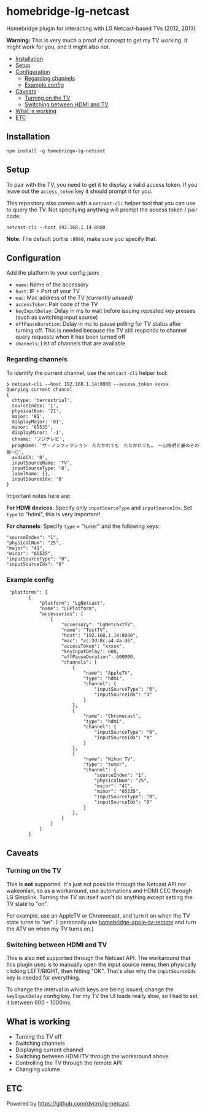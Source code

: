 # homebridge-lg-netcast

Homebridge plugin for interacting with LG Netcast-based TVs (2012, 2013)

**Warning:** This is very much a proof of concept to get my TV working. It might work for you, and it might also not.

<!-- MarkdownTOC autolink="true" -->

- [Installation](#installation)
- [Setup](#setup)
- [Configuration](#configuration)
    - [Regarding channels](#regarding-channels)
    - [Example config](#example-config)
- [Caveats](#caveats)
    - [Turning on the TV](#turning-on-the-tv)
    - [Switching between HDMI and TV](#switching-between-hdmi-and-tv)
- [What is working](#what-is-working)
- [ETC](#etc)

<!-- /MarkdownTOC -->

## Installation

```
npm install -g homebridge-lg-netcast
```

## Setup

To pair with the TV, you need to get it to display a valid access token. If you leave out the `access_token` key it should prompt it for you.

This repository also comes with a `netcast-cli` helper tool that you can use to query the TV. Not specifying anything will prompt the access token / pair code:

```
netcast-cli --host 192.168.1.14:8080
```

**Note**: The default port is `:8080`, make sure you specify that.

## Configuration

Add the platform to your config.json:

- `name`: Name of the accessory
- `host`: IP + Port of your TV
- `mac`: Mac address of the TV _(currently unused)_
- `accessToken`: Pair code of the TV
- `keyInputDelay`: Delay in ms to wait before issuing repeated key presses (such as switching input source)
- `offPauseDuration`: Delay in ms to pause polling for TV status after turning off. This is needed because the TV still responds to channel query requests when it has been turned off
- `channels`: List of channels that are available

### Regarding channels

To identify the current channel, use the `netcast-cli` helper tool:

```
❯ netcast-cli --host 192.168.1.14:8080 --access_token xxxxx
Querying current channel
{
  chtype: 'terrestrial',
  sourceIndex: '1',
  physicalNum: '21',
  major: '81',
  displayMajor: '81',
  minor: '65535',
  displayMinor: '-1',
  chname: 'フジテレビ',
  progName: 'ザ・ノンフィクション　たたかれても　たたかれても…　〜山根明と妻のその 後〜',
  audioCh: '0',
  inputSourceName: 'TV',
  inputSourceType: '0',
  labelName: {},
  inputSourceIdx: '0'
}
```

Important notes here are:

**For HDMI devices**: Specify only `inputSourceType` and `inputSourceIdx`. Set `type` to "hdmi", this is very important!

**For channels**: Specify `type` = "tuner" and the following keys:

```
"sourceIndex": "1",
"physicalNum": "25",
"major": "41",
"minor": "65535",
"inputSourceType": "0",
"inputSourceIdx": "0"
```

### Example config

```
 "platforms": [
        {
            "platform": "LgNetcast",
            "name": "LGPlatform",
            "accessories": [
                {
                    "accessory": "LgNetcastTV",
                    "name": "TestTV",
                    "host": "192.168.1.14:8080",
                    "mac": "cc:2d:8c:a4:4a:d6",
                    "accessToken": "xxxxx",
                    "keyInputDelay": 600,
                    "offPauseDuration": 600000,
                    "channels": [
                        {
                            "name": "AppleTV",
                            "type": "hdmi",
                            "channel": {
                                "inputSourceType": "6",
                                "inputSourceIdx": "3"
                            }
                        },
                        {
                            "name": "Chromecast",
                            "type": "hdmi",
                            "channel": {
                                "inputSourceType": "6",
                                "inputSourceIdx": "4"
                            }
                        },
                        {
                            "name": "Nihon TV",
                            "type": "tuner",
                            "channel": {
                                "sourceIndex": "1",
                                "physicalNum": "25",
                                "major": "41",
                                "minor": "65535",
                                "inputSourceType": "0",
                                "inputSourceIdx": "0"
                            }
                        },
                    }
                }
            ]
        }
```

## Caveats

### Turning on the TV

This is **not** supported. It's just not possible through the Netcast API nor wakeonlan, so as a workaround, use automations and HDMI CEC through LG Simplink. Turning the TV on itself won't do anything except setting the TV state to "on".

For example, use an AppleTV or Chromecast, and turn it on when the TV state turns to "on". (I personally use [homebridge-apple-tv-remote](https://www.npmjs.com/package/homebridge-apple-tv-remote) and turn the ATV on when my TV turns on.)

### Switching between HDMI and TV

This is also **not** supported through the Netcast API. The workaround that this plugin uses is to manually open the input source menu, then physically clicking LEFT/RIGHT, then hitting "OK". That's also why the `inputSourceIdx` key is needed for everything.

To change the interval in which keys are being issued, change the `keyInputDelay` config key. For my TV the UI loads really slow, so I had to set it between 600 - 1000ms.

## What is working

- Turning the TV off
- Switching channels
- Displaying current channel
- Switching between HDMI/TV through the workaround above
- Controlling the TV through the remote API
- Changing volume

## ETC

Powered by https://github.com/dvcrn/lg-netcast
